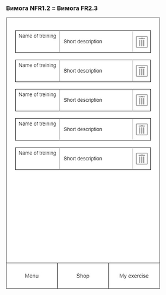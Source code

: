 ### Вимога NFR1.2 = Вимога FR2.3
![](https://github.com/oleksandrblazhko/ai204-dorozhkin/blob/ai204-dorozhkin_with_laboratory_work_3/1-SoftwareRequirements/1.4-FuncNonFuncRequirements/1.4.4-NFRUserInterfaceOUTPUT/NFR1.2.jpg)

